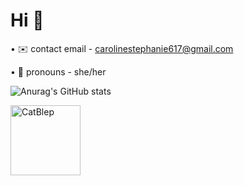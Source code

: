 # Hi  🤠

• ✉️ contact email - carolinestephanie617@gmail.com

• 🫡 pronouns - she/her 

![Anurag's GitHub stats](https://github-readme-stats.vercel.app/api?username=carolin3-11&show_icons=true&theme=dracula) 



<img width="112" height="112" alt="CatBlep" src="https://github.com/user-attachments/assets/f7d34d10-88a5-4945-9252-58cae07a8cb5" />


